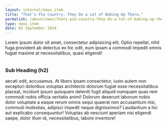 ```yaml
---
layout: internal/news_item
title: "That's Pie Country. They Do a Lot of Baking Up There."
permalink: /about/news/thats-pie-country-they-do-a-lot-of-baking-up-there/
type: news_item
date: 02 September 2014
---
```


Lorem ipsum dolor sit amet, consectetur adipisicing elit. Optio repellat, nihil fuga provident ab delectus ex hic odit, eum ipsam a commodi impedit omnis fugiat maxime at necessitatibus, quasi eligendi!

<img class="right" src="http://lorempixel.com/380/253/nature" alt="">

### Sub Heading (h2)

aecati odit, accusamus. At libero ipsam consectetur, iusto autem non excepturi doloribus voluptas architecto dolorum fugiat esse necessitatibus placeat, incidunt ipsum quisquam deleniti fugit aliquid numquam quas rem commodi nobis officia veritatis animi! Dolorum deserunt laborum nobis dolor voluptate a eaque rerum omnis sequi quaerat non accusantium nisi, commodi molestias, adipisci impedit neque dignissimos? Laudantium a hic aut explicabo consequuntur! Voluptas ab nesciunt aperiam nisi eligendi saepe, dolor illum id, necessitatibus, labore inventore!